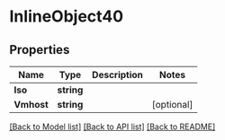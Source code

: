 # InlineObject40

## Properties
Name | Type | Description | Notes
------------ | ------------- | ------------- | -------------
**Iso** | **string** |  | 
**Vmhost** | **string** |  | [optional] 

[[Back to Model list]](../README.md#documentation-for-models) [[Back to API list]](../README.md#documentation-for-api-endpoints) [[Back to README]](../README.md)


